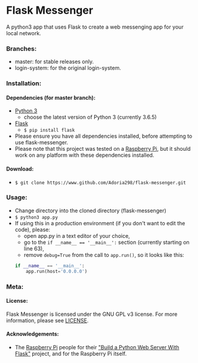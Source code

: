 # Flask Messenger
A python3 app that uses Flask to create a web messenging app for your local network.

### Branches:
 - master: for stable releases only.
 - login-system: for the original login-system.
 

### Installation:
#### Dependencies (for master branch):
 - [Python 3](https://www.python.org/downloads) 
     - choose the latest version of Python 3 (currently 3.6.5)
 - [Flask](http://flask.pocoo.org/)
    - `$ pip install flask`
 - Please ensure you have all dependencies installed, before attempting to use flask-messenger.
 - Please note that this project was tested on a [Raspberry Pi](https://www.raspberrypi.org/products/), but it should work on any platform with these dependencies installed.
 #### Download:
 - `$ git clone https://www.github.com/Adoria298/flask-messenger.git`
 
 
 ### Usage:
 - Change directory into the cloned directory (flask-messenger)
 - `$ python3 app.py`
 - If using this in a production environment (if you don't want to edit the code), please:
    - open app.py in a text editor of your choice,
    - go to the `if __name__ == '__main__':` section (currently starting on line 63),
    - remove `debug=True` from the call to `app.run()`, so it looks like this:
    ```python
    if __name__ == '__main__':
        app.run(host='0.0.0.0')
    ```
 
 ### Meta:
 #### License:
 Flask Messenger is licensed under the GNU GPL v3 license. For more information, please see [LICENSE](https://github.com/Adoria298/flask-messenger/blob/master/LICENSE).
 #### Acknowledgements:
 - The [Raspberry Pi](https://www.raspberrypi.org) people for their ["Build a Python Web Server With Flask"](https://projects.raspberrypi.org/en/projects/python-web-server-with-flask) project, and for the Raspberry Pi itself.

